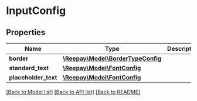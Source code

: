 # InputConfig

## Properties
Name | Type | Description | Notes
------------ | ------------- | ------------- | -------------
**border** | [**\Reepay\Model\BorderTypeConfig**](BorderTypeConfig.md) |  | [optional] 
**standard_text** | [**\Reepay\Model\FontConfig**](FontConfig.md) |  | [optional] 
**placeholder_text** | [**\Reepay\Model\FontConfig**](FontConfig.md) |  | [optional] 

[[Back to Model list]](../../README.md#documentation-for-models) [[Back to API list]](../../README.md#documentation-for-api-endpoints) [[Back to README]](../../README.md)

